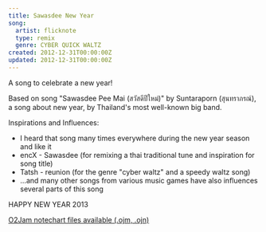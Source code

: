 ```yaml
---
title: Sawasdee New Year
song:
  artist: flicknote
  type: remix
  genre: CYBER QUICK WALTZ
created: 2012-12-31T00:00:00Z
updated: 2012-12-31T00:00:00Z
---
```


A song to celebrate a new year!

<template>
  <SoundCloud id="73064541" />
</template>

Based on song "Sawasdee Pee Mai (สวัสดีปีใหม่)" by Suntaraporn (สุนทราภรณ์), a song about new year, by Thailand's most well-known big band.

Inspirations and Influences:

- I heard that song many times everywhere during the new year season and like it
- encX - Sawasdee (for remixing a thai traditional tune and inspiration for song title)
- Tatsh - reunion (for the genre "cyber waltz" and a speedy waltz song)
- ...and many other songs from various music games have also influences several parts of this song

HAPPY NEW YEAR 2013

[O2Jam notechart files available (.ojm, .ojn)](https://www.youtube.com/watch?v=VqlA0lAqpKM)
